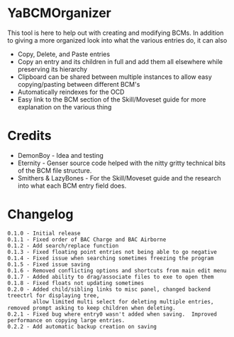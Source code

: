 # YaBCMOrganizer
This tool is here to help out with creating and modifying BCMs. In addition to giving a more organized look into what the various entries do, it can also

* Copy, Delete, and Paste entries
* Copy an entry and its children in full and add them all elsewhere while preserving its hierarchy
* Clipboard can be shared between multiple instances to allow easy copying/pasting between different BCM's
* Automatically reindexes for the OCD
* Easy link to the BCM section of the Skill/Moveset guide for more explanation on the various thing

# Credits
* DemonBoy - Idea and testing
* Eternity - Genser source code helped with the nitty gritty technical bits of the BCM file structure.
* Smithers & LazyBones - For the Skill/Moveset guide and the research into what each BCM entry field does.


# Changelog
```
0.1.0 - Initial release
0.1.1 - Fixed order of BAC Charge and BAC Airborne
0.1.2 - Add search/replace function
0.1.3 - Fixed floating point entries not being able to go negative
0.1.4 - Fixed issue when searching sometimes freezing the program
0.1.5 - Fixed issue saving
0.1.6 - Removed conflicting options and shortcuts from main edit menu
0.1.7 - Added ability to drag/associate files to exe to open them
0.1.8 - Fixed floats not updating sometimes
0.2.0 - Added child/sibling links to misc panel, changed backend treectrl for displaying tree,
        allow limited multi select for deleting multiple entries, removed prompt asking to keep children when deleting.
0.2.1 - Fixed bug where entry0 wasn't added when saving.  Improved performance on copying large entries.
0.2.2 - Add automatic backup creation on saving
```
